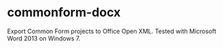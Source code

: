 commonform-docx
===============

Export Common Form projects to Office Open XML. Tested with Microsoft Word 2013 on Windows 7.
